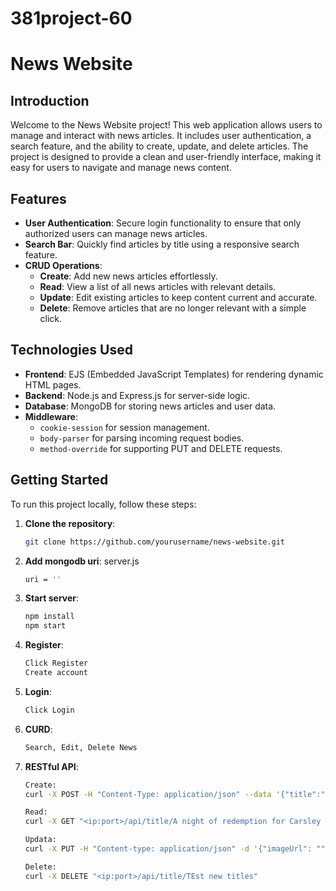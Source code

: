 # 381project-60

# News Website

## Introduction

Welcome to the News Website project! This web application allows users to manage and interact with news articles. It includes user authentication, a search feature, and the ability to create, update, and delete articles. The project is designed to provide a clean and user-friendly interface, making it easy for users to navigate and manage news content.

## Features

- **User Authentication**: Secure login functionality to ensure that only authorized users can manage news articles.
- **Search Bar**: Quickly find articles by title using a responsive search feature.
- **CRUD Operations**:
  - **Create**: Add new news articles effortlessly.
  - **Read**: View a list of all news articles with relevant details.
  - **Update**: Edit existing articles to keep content current and accurate.
  - **Delete**: Remove articles that are no longer relevant with a simple click.

## Technologies Used

- **Frontend**: EJS (Embedded JavaScript Templates) for rendering dynamic HTML pages.
- **Backend**: Node.js and Express.js for server-side logic.
- **Database**: MongoDB for storing news articles and user data.
- **Middleware**: 
  - `cookie-session` for session management.
  - `body-parser` for parsing incoming request bodies.
  - `method-override` for supporting PUT and DELETE requests.

## Getting Started

To run this project locally, follow these steps:

1. **Clone the repository**:
   ```bash
   git clone https://github.com/yourusername/news-website.git

2. **Add mongodb uri**:
   server.js
   ```bash
   uri = ''

4. **Start server**:
   ```bash
   npm install
   npm start

5. **Register**:
   ```bash
   Click Register
   Create account

6. **Login**:
   ```bash
   Click Login

7. **CURD**:
   ```bash
   Search, Edit, Delete News

8. **RESTful API**:

   ```bash
   Create:
   curl -X POST -H "Content-Type: application/json" --data '{"title":"TEst new titles","","info":"ＴＨＩＳ　ＩＳ　ＴＥＳＴ！！！！"}' <ip:port>/api/news/
   
   Read:
   curl -X GET "<ip:port>/api/title/A night of redemption for Carsley offers real hope for Tuchel"
   
   Updata:
   curl -X PUT -H "Content-type: application/json" -d '{"imageUrl": "", "info": "Updated info"}' '<IP:PORT>/api/title/TEST1'

   Delete:
   curl -X DELETE "<ip:port>/api/title/TEst new titles"
